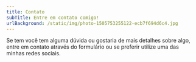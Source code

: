 ```yaml
---
title: Contato
subTitle: Entre em contato comigo!
urlBackground: /static/img/photo-1505753255122-ecb7f694d6c4.jpg
---
```

Se tem você tem alguma dúvida ou gostaria de mais detalhes sobre algo, entre em contato através do formulário ou se preferir utilize uma das minhas redes sociais.
